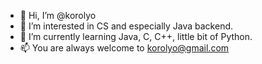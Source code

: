 - 👋 Hi, I’m @korolyo
- 👀 I’m interested in CS and especially Java backend.
- 🌱 I’m currently learning Java, C, C++, little bit of Python.
- 📫 You are always welcome to korolyo@gmail.com

<!---
korolyo/korolyo is a ✨ special ✨ repository because its `README.md` (this file) appears on your GitHub profile.
You can click the Preview link to take a look at your changes.
--->
